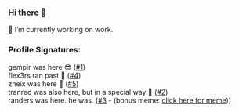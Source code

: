 ### Hi there 👋

🔭 I’m currently working on work.

### Profile Signatures:

gempir was here 😎 ([#1](/../../issues/1))  
flex3rs ran past 🏃‍ ([#4](/../../issues/4))  
zneix was here 🐍 ([#5](/../../issues/5))  
tranred was also here, but in a special way 👕 ([#2](/../../issues/2))  
randers was here. he was. ([#3](/../../issues/3) - (bonus meme: [click here for meme](https://en.wikipedia.org/wiki/Randers)))  
